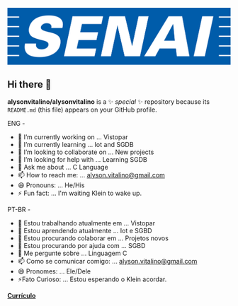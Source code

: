 ![logo](https://github.com/alysonvitalino/alysonvitalino/blob/main/senai-logo-3.png)

## Hi there 👋


**alysonvitalino/alysonvitalino** is a ✨ _special_ ✨ repository because its `README.md` (this file) appears on your GitHub profile.

ENG -


- 🔭 I’m currently working on ... Vistopar
- 🌱 I’m currently learning ... Iot and SGDB
- 👯 I’m looking to collaborate on ... New projects
- 🤔 I’m looking for help with ... Learning SGDB
- 💬 Ask me about ... C Language
- 📫 How to reach me: ... alyson.vitalino@gmail.com
- 😄 Pronouns: ... He/His
- ⚡ Fun fact: ... I'm waiting Klein to wake up.

PT-BR -

- 🔭 Estou trabalhando atualmente em ... Vistopar
- 🌱 Estou aprendendo atualmente ... Iot e SGBD
- 👯 Estou procurando colaborar em ... Projetos novos
- 🤔 Estou procurando por ajuda com ... SGBD
- 💬 Me pergunte sobre ... Linguagem C
- 📫 Como se comunicar comigo: ... alyson.vitalino@gmail.com
- 😄 Pronomes: ... Ele/Dele
- ⚡Fato Curioso: ... Estou esperando o Klein acordar.


<a href="https://github.com/alysonvitalino/alysonvitalino/blob/main/Curriculo%20Alyson%20Hian%20Clausen%20Vitalino.pdf" class="nav-link">**Currículo**</a>
